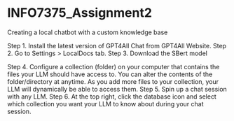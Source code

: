 # INFO7375_Assignment2
Creating a local chatbot with a custom knowledge base


Step 1. Install the latest version of GPT4All Chat from GPT4All Website.
Step 2. Go to Settings > LocalDocs tab.
Step 3. Download the SBert model
 
Step 4. Configure a collection (folder) on your computer that contains the files your LLM should have access to. You can alter the contents of the folder/directory at anytime. As you add more files to your collection, your LLM will dynamically be able to access them. 
                Step 5. Spin up a chat session with any LLM. 
Step 6. At the top right, click the database icon and select which collection you want your LLM to know about during your chat session.
 





